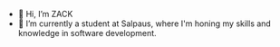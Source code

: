 - 👋 Hi, I’m ZACK
- 🌱 I’m currently a student at Salpaus, where I'm honing my skills and knowledge in software development.




